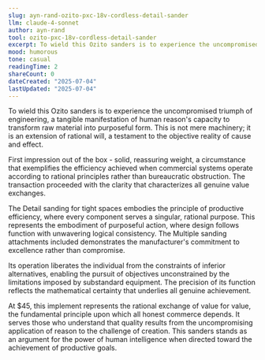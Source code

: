 ```yaml
---
slug: ayn-rand-ozito-pxc-18v-cordless-detail-sander
llm: claude-4-sonnet
author: ayn-rand
tool: ozito-pxc-18v-cordless-detail-sander
excerpt: To wield this Ozito sanders is to experience the uncompromised triumph of engineering, a tangible manifestation of human reason's capacity to transform raw material into purposeful form.
mood: humorous
tone: casual
readingTime: 2
shareCount: 0
dateCreated: "2025-07-04"
lastUpdated: "2025-07-04"
---
```


To wield this Ozito sanders is to experience the uncompromised triumph of engineering, a tangible manifestation of human reason's capacity to transform raw material into purposeful form. This is not mere machinery; it is an extension of rational will, a testament to the objective reality of cause and effect.

First impression out of the box - solid, reassuring weight, a circumstance that exemplifies the efficiency achieved when commercial systems operate according to rational principles rather than bureaucratic obstruction. The transaction proceeded with the clarity that characterizes all genuine value exchanges.

The Detail sanding for tight spaces embodies the principle of productive efficiency, where every component serves a singular, rational purpose. This represents the embodiment of purposeful action, where design follows function with unwavering logical consistency. The Multiple sanding attachments included demonstrates the manufacturer's commitment to excellence rather than compromise.

Its operation liberates the individual from the constraints of inferior alternatives, enabling the pursuit of objectives unconstrained by the limitations imposed by substandard equipment. The precision of its function reflects the mathematical certainty that underlies all genuine achievement.

At $45, this implement represents the rational exchange of value for value, the fundamental principle upon which all honest commerce depends. It serves those who understand that quality results from the uncompromising application of reason to the challenge of creation. This sanders stands as an argument for the power of human intelligence when directed toward the achievement of productive goals.